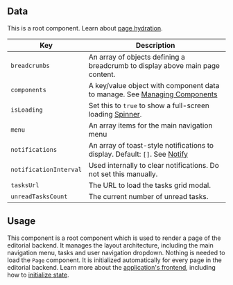 ## Data

This is a root component. Learn about [page hydration](#/pages/pages).

| Key | Description |
| --- | --- |
| `breadcrumbs` | An array of objects defining a breadcrumb to display above main page content. |
| `components` | A key/value object with component data to manage. See [Managing Components](#/component/Page#managing-components) |
| `isLoading` | Set this to `true` to show a full-screen loading [Spinner](#/component/Spinner). |
| `menu` | An array items for the main navigation menu |
| `notifications` | An array of toast-style notifications to display. Default: `[]`. See [Notify](#/utilities/Notify) |
| `notificationInterval` | Used internally to clear notifications. Do not set this manually. |
| `tasksUrl` | The URL to load the tasks grid modal. |
| `unreadTasksCount` | The current number of unread tasks. |

## Usage

This component is a root component which is used to render a page of the editorial backend. It manages the layout architecture, including the main navigation menu, tasks and user navigation dropdown. Nothing is needed to load the `Page` component. It is initialized automatically for every page in the editorial backend. Learn more about the [application's frontend](https://docs.pkp.sfu.ca/dev/documentation/en/frontend), including how to [initialize state](https://docs.pkp.sfu.ca/dev/documentation/en/frontend-ui-library#state).
